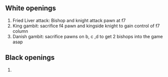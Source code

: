 ## White openings

1. Fried Liver attack: Bishop and knight attack pawn at f7
2. King gambit: sacrifice f4 pawn and kingside knight to gain control of f7 column
3. Danish gambit: sacrifice pawns on b, c ,d to get 2 bishops into the game asap

## Black openings

1.  